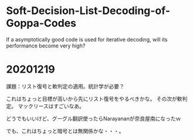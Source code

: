 # Soft-Decision-List-Decoding-of-Goppa-Codes

If a asymptotically good code is used for iterative decoding, will its performance become very high?

# 20201219

課題：リスト復号と軟判定の適用。統計学が必要？

これはちょっと目標が高いから先にリスト復号をやるべきかな。
その次が軟判定。
マックリースはすごいなあ。

どうでもいいけど、グーグル翻訳使ったらNarayananが奈良屋南になったｗ

でも、これはちょっと暗号とは無関係かな・・・。
